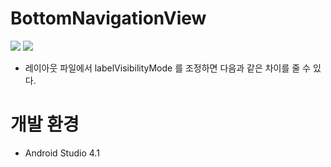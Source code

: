 # BottomNavigationView

<div>
<img src="https://user-images.githubusercontent.com/55652161/97261763-dedfc280-1862-11eb-8d28-6c804a2fa9bc.gif">
<img src="https://user-images.githubusercontent.com/55652161/97261765-e0a98600-1862-11eb-8242-fef9c3db0559.gif">
</div>

- 레이아웃 파일에서 labelVisibilityMode 를 조정하면 다음과 같은 차이를 줄 수 있다.

# 개발 환경
- Android Studio 4.1